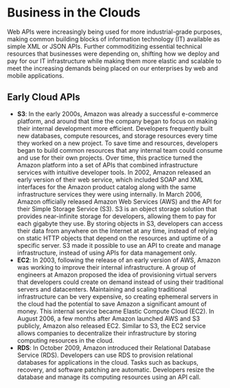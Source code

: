 # Business in the Clouds
Web APIs were increasingly being used for more industrial-grade purposes, making common building blocks of information technology (IT) available as simple XML or JSON APIs. Further commoditizing essential technical resources that businesses were depending on, shifting how we deploy and pay for our IT infrastructure while making them more elastic and scalable to meet the increasing demands being placed on our enterprises by web and mobile applications.

## Early Cloud APIs

- **S3**: In the early 2000s, Amazon was already a successful e-commerce platform, and around that time the company began to focus on making their internal development more efficient. Developers frequently built new databases, compute resources, and storage resources every time they worked on a new project. To save time and resources, developers began to build common resources that any internal team could consume and use for their own projects. Over time, this practice turned the Amazon platform into a set of APIs that combined infrastructure services with intuitive developer tools. In 2002, Amazon released an early version of their web service, which included SOAP and XML interfaces for the Amazon product catalog along with the same infrastructure services they were using internally. In March 2006, Amazon officially released Amazon Web Services (AWS) and the API for their Simple Storage Service (S3). S3 is an object storage solution that provides near-infinite storage for developers, allowing them to pay for each gigabyte they use. By storing objects in S3, developers can access their data from anywhere on the Internet at any time, instead of relying on static HTTP objects that depend on the resources and uptime of a specific server. S3 made it possible to use an API to create and manage infrastructure, instead of using APIs for data management only.
- **EC2**: In 2003, following the release of an early version of AWS, Amazon was working to improve their internal infrastructure. A group of engineers at Amazon proposed the idea of provisioning virtual servers that developers could create on demand instead of using their traditional servers and datacenters. Maintaining and scaling traditional infrastructure can be very expensive, so creating ephemeral servers in the cloud had the potential to save Amazon a significant amount of money. This internal service became Elastic Compute Cloud (EC2). In August 2006, a few months after Amazon launched AWS and S3 publicly, Amazon also released EC2. Similar to S3, the EC2 service allows companies to decentralize their infrastructure by storing computing resources in the cloud.
- **RDS**: In October 2009, Amazon introduced their Relational Database Service (RDS). Developers can use RDS to provision relational databases for applications in the cloud. Tasks such as backups, recovery, and software patching are automatic. Developers resize the database and manage its computing resources using an API call.
